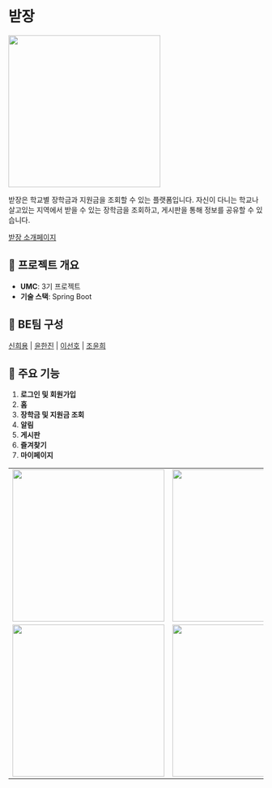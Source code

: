 # 받장
<img src="https://www.notion.so/image/https%3A%2F%2Fs3-us-west-2.amazonaws.com%2Fsecure.notion-static.com%2Fc455c206-3770-4a43-a503-79c364c30b1c%2Fsdfd4x.png?table=block&id=ff5d26ab-dd78-4d76-ae49-bee0adf089c4&spaceId=f1912130-0409-4e90-a90f-6091ae253e73&width=1390&userId=6319c049-6ecd-4c0e-bd40-dfc2d0c81e33&cache=v2" width="300"/>

받장은 학교별 장학금과 지원금을 조회할 수 있는 플랫폼입니다.
자신이 다니는 학교나 살고있는 지역에서 받을 수 있는 장학금을 조회하고, 게시판을 통해 정보를 공유할 수 있습니다.

[받장 소개페이지](https://www.notion.so/makeus-challenge/ff5d26abdd784d76ae49bee0adf089c4)

## 📌 프로젝트 개요
- **UMC**: 3기 프로젝트
- **기술 스택**: Spring Boot

## 📌 BE팀 구성
[신희용](https://github.com/HEE-YONG) | [윤한진](https://github.com/dgw0620) | [이선호](https://github.com/preferrrr) | [조윤희](https://github.com/awaaaake)

## 📌 주요 기능
1. **로그인 및 회원가입**
2. **홈**
3. **장학금 및 지원금 조회**
4. **알림**
5. **게시판**
6. **즐겨찾기**
7. **마이페이지**

<table>
  <tr>
    <td><img src="https://github.com/awaaaake/UMC_badjang_project_Server/assets/103404308/10335849-0bbd-40bc-a07d-8c487d202cd0" width="300"></td>
    <td><img src="https://github.com/awaaaake/UMC_badjang_project_Server/assets/103404308/95d9151a-c7e6-4c1f-becd-f4f2469fde3b" width="300"></td>
    <td><img src="https://github.com/awaaaake/UMC_badjang_project_Server/assets/103404308/988316a2-41dd-4635-b6a0-0fc740b3e2bd" width="300"></td>
  </tr>
  <tr>
    <td><img src="https://github.com/awaaaake/UMC_badjang_project_Server/assets/103404308/d23e2143-16b2-412e-a7a9-f36ae4803c3f" width="300"></td>
    <td><img src="https://github.com/awaaaake/UMC_badjang_project_Server/assets/103404308/2d980aa6-197c-4efd-8ac6-892f9256971e" width="300"></td>
    <td><img src="https://github.com/awaaaake/UMC_badjang_project_Server/assets/103404308/bd960e29-4701-4b18-a884-b765d93f4eed" width="300"></td>
  </tr>
</table>



